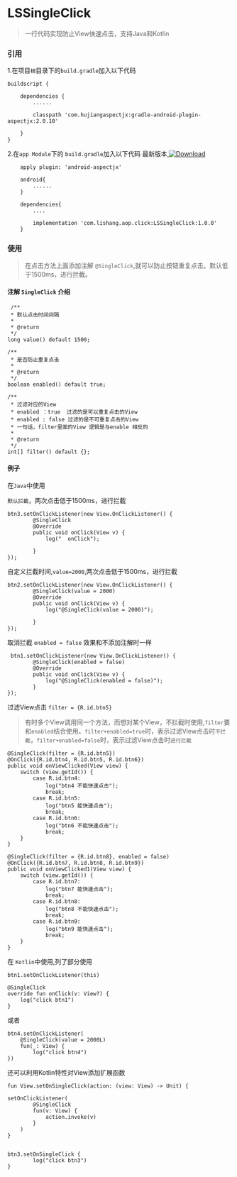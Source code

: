 # LSSingleClick 
>一行代码实现防止View快速点击，支持Java和Kotlin

###  引用

1.在项目````根````目录下的````build.gradle````加入以下代码
    
    buildscript {
    
        dependencies {
            ......

            classpath 'com.hujiangaspectjx:gradle-android-plugin-aspectjx:2.0.10'

        }
    }


2.在````app Module````下的 `build.gradle`加入以下代码 最新版本[ ![Download](https://api.bintray.com/packages/lishang007/maven/LSSingleClick/images/download.svg) ](https://bintray.com/lishang007/maven/LSSingleClick/_latestVersion)


        apply plugin: 'android-aspectjx'

        android{
            ......
        }

        dependencies{
            ....
            
            implementation 'com.lishang.aop.click:LSSingleClick:1.0.0'
        }

### 使用

>在点击方法上面添加注解 ````@SingleClick````,就可以防止按钮重复点击。默认低于1500ms，进行拦截。

#### 注解 `SingleClick` 介绍

     /**
     * 默认点击时间间隔
     *
     * @return
     */
    long value() default 1500;

    /**
     * 是否防止重复点击
     *
     * @return
     */
    boolean enabled() default true;

    /**
     * 过滤对应的View
     * enabled ：true  过滤的是可以重复点击的View
     * enabled : false 过滤的是不可重复点击的View
     * 一句话，filter里面的View 逻辑是与enable 相反的
     *
     * @return
     */
    int[] filter() default {};

#### 例子

在````Java````中使用   

`默认拦截`，两次点击低于1500ms，进行拦截

    btn3.setOnClickListener(new View.OnClickListener() {
            @SingleClick
            @Override
            public void onClick(View v) {
                log("  onClick");

            }
    });

自定义拦截时间,`value=2000`,两次点击低于1500ms，进行拦截

    btn2.setOnClickListener(new View.OnClickListener() {
            @SingleClick(value = 2000)
            @Override
            public void onClick(View v) {
                log("@SingleClick(value = 2000)");

            }
    });

取消拦截 `enabled = false` 效果和不添加注解时一样

     btn1.setOnClickListener(new View.OnClickListener() {
            @SingleClick(enabled = false)
            @Override
            public void onClick(View v) {
                log("@SingleClick(enabled = false)");
            }
    });

过滤View点击  `filter = {R.id.btn5}`
>有时多个View调用同一个方法，而想对某个View，不拦截时使用,`filter`要和`enabled`结合使用。`filter+enabled=true`时，表示过滤View点击时`不拦截`，`filter+enabled=false`时，表示过滤View点击时`进行拦截`

    @SingleClick(filter = {R.id.btn5})
    @OnClick({R.id.btn4, R.id.btn5, R.id.btn6})
    public void onViewClicked(View view) {
        switch (view.getId()) {
            case R.id.btn4:
                log("btn4 不能快速点击");
                break;
            case R.id.btn5:
                log("btn5 能快速点击");
                break;
            case R.id.btn6:
                log("btn6 不能快速点击");
                break;
        }
    }

    @SingleClick(filter = {R.id.btn8}, enabled = false)
    @OnClick({R.id.btn7, R.id.btn8, R.id.btn9})
    public void onViewClicked1(View view) {
        switch (view.getId()) {
            case R.id.btn7:
                log("btn7 能快速点击");
                break;
            case R.id.btn8:
                log("btn8 不能快速点击");
                break;
            case R.id.btn9:
                log("btn9 能快速点击");
                break;
        }
    }

在 `Kotlin`中使用,列了部分使用
    
    btn1.setOnClickListener(this)

    @SingleClick
    override fun onClick(v: View?) {
        log("click btn1")
    }

或者

    btn4.setOnClickListener(
        @SingleClick(value = 2000L)
        fun(_: View) {
            log("click btn4")
    })

还可以利用Kotlin特性对View添加扩展函数

    fun View.setOnSingleClick(action: (view: View) -> Unit) {

    setOnClickListener(
            @SingleClick
            fun(v: View) {
                action.invoke(v)
            }
        )
    }


    btn3.setOnSingleClick {
            log("click btn3")
    }